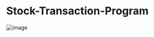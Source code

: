 # Stock-Transaction-Program
![image](https://github.com/IsaacOpata/Stock-Transaction-Program/assets/121997020/926ef527-f8ac-47ec-9464-1c3ba8e4ec5b)
